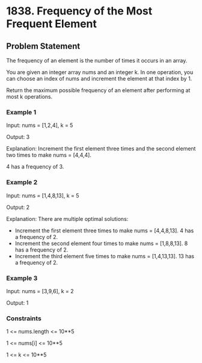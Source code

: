 # 1838. Frequency of the Most Frequent Element

## Problem Statement

The frequency of an element is the number of times it occurs in an array.

You are given an integer array nums and an integer k. In one operation, you can choose an index of nums and increment the element at that index by 1.

Return the maximum possible frequency of an element after performing at most k operations.

### Example 1

Input: nums = [1,2,4], k = 5

Output: 3

Explanation: Increment the first element three times and the second element two times to make nums = [4,4,4].

4 has a frequency of 3.

### Example 2

Input: nums = [1,4,8,13], k = 5

Output: 2

Explanation: There are multiple optimal solutions:
- Increment the first element three times to make nums = [4,4,8,13]. 4 has a frequency of 2.
- Increment the second element four times to make nums = [1,8,8,13]. 8 has a frequency of 2.
- Increment the third element five times to make nums = [1,4,13,13]. 13 has a frequency of 2.

### Example 3

Input: nums = [3,9,6], k = 2

Output: 1
 
### Constraints

1 <= nums.length <= 10**5

1 <= nums[i] <= 10**5

1 <= k <= 10**5